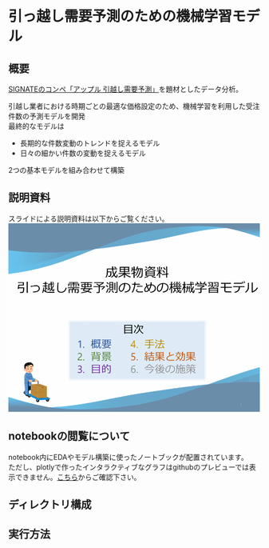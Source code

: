 # 引っ越し需要予測のための機械学習モデル
## 概要
[SIGNATEのコンペ「アップル 引越し需要予測」](https://user.competition.signate.jp/ja/competition/detail/?competition=ada98a13ab224468b1c7191d819d7646)を題材としたデータ分析。

引越し業者における時期ごとの最適な価格設定のため、機械学習を利用した受注件数の予測モデルを開発  
最終的なモデルは
- 長期的な件数変動のトレンドを捉えるモデル
- 日々の細かい件数の変動を捉えるモデル

2つの基本モデルを組み合わせて構築

## 説明資料
スライドによる説明資料は以下からご覧ください。
[![スライドのサムネイル](docs/slides_thmb.png)](https://t0bbut.github.io/signate_apple_hikkosi_analysis/成果物資料_引っ越し需要予測.pdf)

## notebookの閲覧について
notebook内にEDAやモデル構築に使ったノートブックが配置されています。  
ただし、plotlyで作ったインタラクティブなグラフはgithubのプレビューでは表示できません。[こちら](https://t0bbut.github.io/signate_apple_hikkosi_analysis/)からご確認下さい。  

## ディレクトリ構成

## 実行方法

[1]: https://user.competition.signate.jp/ja/competition/detail/?competition=ada98a13ab224468b1c7191d819d7646
[2]: https://t0bbut.github.io/signate_apple_hikkosi_analysis/
[3]: https://t0bbut.github.io/signate_apple_hikkosi_analysis/成果物資料_引っ越し需要予測.pdf

